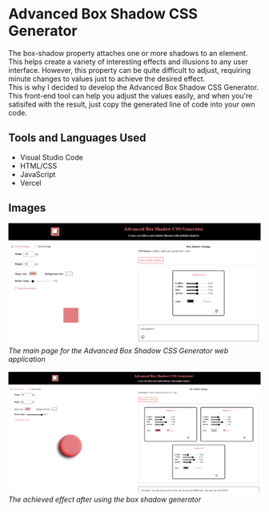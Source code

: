 # Advanced Box Shadow CSS Generator 
The box-shadow property attaches one or more shadows to an element. This helps create a variety of interesting effects and illusions to any user interface. However, this property can be quite difficult to adjust, requiring minute changes to values just to achieve the desired effect.<br/>
This is why I decided to develop the Advanced Box Shadow CSS Generator. This front-end tool can help you adjust the values easily, and when you're satisifed with the result, just copy the generated line of code into your own code. <br/>
## Tools and Languages Used
+ Visual Studio Code
+ HTML/CSS
+ JavaScript
+ Vercel
## Images
![The main page for the Advanced Box Shadow CSS Generator web application](/screenshots/main-page.png)
*The main page for the Advanced Box Shadow CSS Generator web application* <br/> <br/>
![The demonstration](screenshots/demonstration.png)
*The achieved effect after using the box shadow generator*
